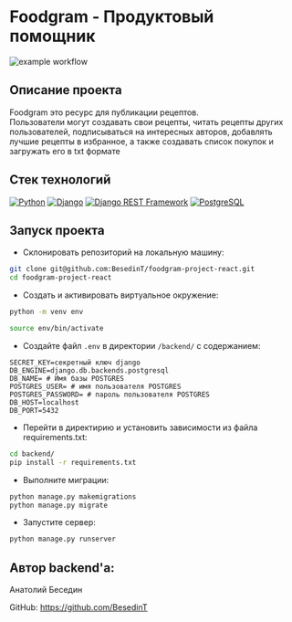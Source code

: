 # Foodgram - Продуктовый помощник

![example workflow](https://github.com/BesedinT/foodgram-project-react/actions/workflows/main.yml/badge.svg)

## Описание проекта

Foodgram это ресурс для публикации рецептов.  
Пользователи могут создавать свои рецепты, читать рецепты других пользователей, подписываться на интересных авторов, добавлять лучшие рецепты в избранное, а также создавать список покупок и загружать его в txt формате

## Стек технологий

[![Python](https://img.shields.io/badge/-Python-464646?style=flat-square&logo=Python)](https://www.python.org/)
[![Django](https://img.shields.io/badge/-Django-464646?style=flat-square&logo=Django)](https://www.djangoproject.com/)
[![Django REST Framework](https://img.shields.io/badge/-Django%20REST%20Framework-464646?style=flat-square&logo=Django%20REST%20Framework)](https://www.django-rest-framework.org/)
[![PostgreSQL](https://img.shields.io/badge/-PostgreSQL-464646?style=flat-square&logo=PostgreSQL)](https://www.postgresql.org/)

## Запуск проекта

* Склонировать репозиторий на локальную машину:
```bash
git clone git@github.com:BesedinT/foodgram-project-react.git
cd foodgram-project-react
```

* Cоздать и активировать виртуальное окружение:

```bash
python -m venv env
```

```bash
source env/bin/activate
```

* Cоздайте файл `.env` в директории `/backend/` с содержанием:

```
SECRET_KEY=секретный ключ django
DB_ENGINE=django.db.backends.postgresql
DB_NAME= # Имя базы POSTGRES
POSTGRES_USER= # имя пользователя POSTGRES
POSTGRES_PASSWORD= # пароль пользователя POSTGRES
DB_HOST=localhost
DB_PORT=5432
```

* Перейти в директирию и установить зависимости из файла requirements.txt:

```bash
cd backend/
pip install -r requirements.txt
```

* Выполните миграции:

```bash
python manage.py makemigrations
python manage.py migrate
```

* Запустите сервер:
```bash
python manage.py runserver
```

## Автор backend'а:

Анатолий Беседин

GitHub: https://github.com/BesedinT  
